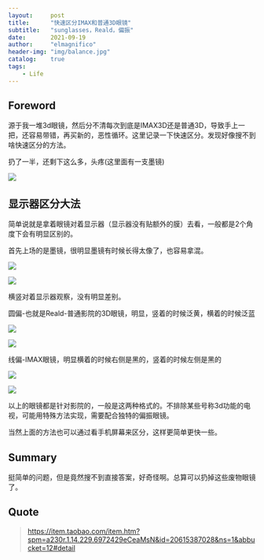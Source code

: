 ```yaml
---
layout:     post
title:      "快速区分IMAX和普通3D眼镜"
subtitle:   "sunglasses，Reald，偏振"
date:       2021-09-19
author:     "elmagnifico"
header-img: "img/balance.jpg"
catalog:    true
tags:
    - Life
---
```


## Foreword

源于我一堆3d眼镜，然后分不清每次到底是IMAX3D还是普通3D，导致手上一把，还容易带错，再买新的，恶性循环。这里记录一下快速区分。发现好像搜不到啥快速区分的方法。

扔了一半，还剩下这么多，头疼(这里面有一支墨镜)

![](http://img.elmagnifico.tech:9514/static/upload/elmagnifico/1uQyaMTOemXs6Nc.png)

## 显示器区分大法

简单说就是拿着眼镜对着显示器（显示器没有贴额外的膜）去看，一般都是2个角度下会有明显区别的。



首先上场的是墨镜，很明显墨镜有时候长得太像了，也容易拿混。

![](http://img.elmagnifico.tech:9514/static/upload/elmagnifico/1D4rv3oI7hyn9Za.png)

![](http://img.elmagnifico.tech:9514/static/upload/elmagnifico/IXA8RPge5GQz3HD.png)

横竖对着显示器观察，没有明显差别。



圆偏-也就是Reald-普通影院的3D眼镜，明显，竖着的时候泛黄，横着的时候泛蓝

![](http://img.elmagnifico.tech:9514/static/upload/elmagnifico/FqAblENZ8nKipOQ.png)

![](http://img.elmagnifico.tech:9514/static/upload/elmagnifico/RKzILdt2MrCNe1W.png)



线偏-IMAX眼镜，明显横着的时候右侧是黑的，竖着的时候左侧是黑的

![](http://img.elmagnifico.tech:9514/static/upload/elmagnifico/DWYoTndvcgkEUuj.png)

![](http://img.elmagnifico.tech:9514/static/upload/elmagnifico/TLeH3A8DgYJftOj.png)

以上的眼镜都是针对影院的，一般是这两种格式的。不排除某些号称3d功能的电视，可能用特殊方法实现，需要配合独特的偏振眼镜。

当然上面的方法也可以通过看手机屏幕来区分，这样更简单更快一些。



## Summary

挺简单的问题，但是竟然搜不到直接答案，好奇怪啊。总算可以扔掉这些废物眼镜了。



## Quote

>https://item.taobao.com/item.htm?spm=a230r.1.14.229.6972429eCeaMsN&id=20615387028&ns=1&abbucket=12#detail

